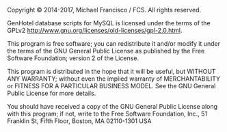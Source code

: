  Copyright © 2014-2017, Michael Francisco / FCS. All rights reserved.

 GenHotel database scripts for MySQL is licensed under the terms of the GPLv2
 <http://www.gnu.org/licenses/old-licenses/gpl-2.0.html>.

 This program is free software; you can redistribute it and/or modify 
 it under the terms of the GNU General Public License as published 
 by the Free Software Foundation; version 2 of the License.

 This program is distributed in the hope that it will be useful, but 
 WITHOUT ANY WARRANTY; without even the implied warranty of MERCHANTABILITY 
 or FITNESS FOR A PARTICULAR BUSINESS MODEL. See the GNU General Public License 
 for more details.

 You should have received a copy of the GNU General Public License along 
 with this program; if not, write to the Free Software Foundation, Inc., 
 51 Franklin St, Fifth Floor, Boston, MA 02110-1301  USA
